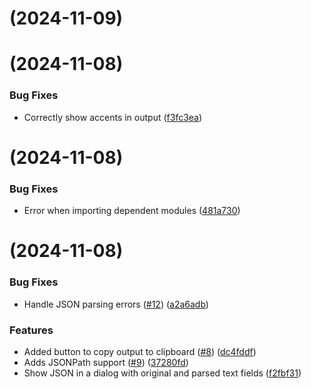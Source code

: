 #  (2024-11-09)



#  (2024-11-08)


### Bug Fixes

* Correctly show accents in output ([f3fc3ea](https://github.com/JosielSantos/nvda-json/commit/f3fc3ea40f769af863bc1c03786167170b0d392f))



#  (2024-11-08)


### Bug Fixes

* Error when importing dependent modules ([481a730](https://github.com/JosielSantos/nvda-json/commit/481a7307e178a0dd64ac16123878dfc4c9d7db24))



#  (2024-11-08)


### Bug Fixes

* Handle JSON parsing errors ([#12](https://github.com/JosielSantos/nvda-json/issues/12)) ([a2a6adb](https://github.com/JosielSantos/nvda-json/commit/a2a6adbc3ac0b70fbd7d6acdf13f469f20af8644))


### Features

* Added button to copy output to clipboard ([#8](https://github.com/JosielSantos/nvda-json/issues/8)) ([dc4fddf](https://github.com/JosielSantos/nvda-json/commit/dc4fddf944b1c037a80f3459816425021e8774d5))
* Adds JSONPath support ([#9](https://github.com/JosielSantos/nvda-json/issues/9)) ([37280fd](https://github.com/JosielSantos/nvda-json/commit/37280fd0cc0b4eff68d56a082ce73ea245616617))
* Show JSON in a dialog with original and parsed text fields ([f2fbf31](https://github.com/JosielSantos/nvda-json/commit/f2fbf310ebd8cd8e5e17e0654469af6cb3fd43ca))



